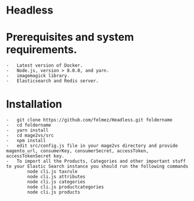 # Headless

# Prerequisites and system requirements.
    -   Latest version of Docker.
    -   Node.js, version > 8.0.0, and yarn.
    -   imagemagick library.
    -   Elasticsearch and Redis server.
# Installation
    -   git clone https://github.com/felmez/Headless.git foldername
    -   cd foldername
    -   yarn install
    -   cd mage2vs/src 
    -   npm install
    -   edit src/config.js file in your mage2vs directory and provide magento_url, consumerKey, consumerSecret, accessToken, accessTokenSecret key.
    -   To import all the Products, Categories and other important stuff to your Elastic Search instance you should run the following commands
			node cli.js taxrule
			node cli.js attributes
			node cli.js categories
			node cli.js productcategories
			node cli.js products